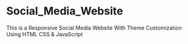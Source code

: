 # Social_Media_Website
This is a Responsive Social Media Website With Theme Customization Using HTML CSS &amp; JavaScript
